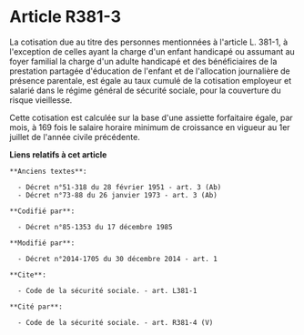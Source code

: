 # Article R381-3

La cotisation due au titre des personnes mentionnées à l'article L. 381-1, à l'exception de celles ayant la charge d'un
enfant handicapé ou assumant au foyer familial la charge d'un adulte handicapé et des bénéficiaires                de la
prestation partagée d'éducation de l'enfant et de l'allocation journalière de présence parentale, est égale au taux cumulé de
la cotisation employeur et salarié dans le régime général de sécurité sociale, pour la couverture du risque vieillesse. 

Cette cotisation est calculée sur la base d'une assiette forfaitaire égale, par mois, à 169 fois le salaire horaire minimum
de croissance en vigueur au 1er juillet de l'année civile précédente.

**Liens relatifs à cet article**

	**Anciens textes**:

	  - Décret n°51-318 du 28 février 1951 - art. 3 (Ab)
	  - Décret n°73-88 du 26 janvier 1973 - art. 3 (Ab)

	**Codifié par**:

	  - Décret n°85-1353 du 17 décembre 1985

	**Modifié par**:

	  - Décret n°2014-1705 du 30 décembre 2014 - art. 1

	**Cite**:

	  - Code de la sécurité sociale. - art. L381-1

	**Cité par**:

	  - Code de la sécurité sociale. - art. R381-4 (V)

